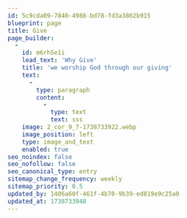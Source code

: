 ```yaml
---
id: 5c9cda09-7840-4988-bd78-fd3a3862b915
blueprint: page
title: Give
page_builder:
  -
    id: m6rh5e1i
    lead_text: 'Why Give'
    title: 'we worship God through our giving'
    text:
      -
        type: paragraph
        content:
          -
            type: text
            text: sss
    image: 2_cor_9_7-1738733922.webp
    image_position: left
    type: image_and_text
    enabled: true
seo_noindex: false
seo_nofollow: false
seo_canonical_type: entry
sitemap_change_frequency: weekly
sitemap_priority: 0.5
updated_by: 1406a60f-461f-4b70-9b39-ed819e9c25a0
updated_at: 1738733948
---
```

